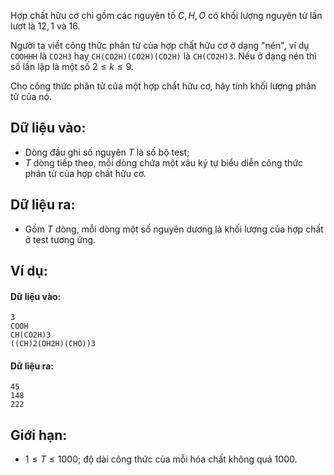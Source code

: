 Hợp chất hữu cơ chỉ gồm các nguyên tố $C, H, O$ có khối lượng nguyên tử lần lượt là $12, 1$ và $16$.

Người ta viết công thức phân tử của hợp chất hữu cơ ở dạng "nén", ví dụ `COOHHH` là `CO2H3` hay `CH(CO2H)(CO2H)(CO2H)` là `CH(CO2H)3`. Nếu ở dạng nén thì số lần lặp là một số $2 ≤ k ≤ 9$.

Cho công thức phân tử của một hợp chất hữu cơ, hãy tính khối lượng phân tử của nó.

## Dữ liệu vào:
- Dòng đầu ghi số nguyên $T$ là số bộ test;
- $T$ dòng tiếp theo, mỗi dòng chứa một xâu ký tự biểu diễn công thức phân tử của hợp chất hữu cơ.

## Dữ liệu ra:
- Gồm $T$ dòng, mỗi dòng một số nguyên dương là khối lượng của hợp chất ở test tương ứng.

## Ví dụ:
#### Dữ liệu vào:
```
3
COOH
CH(CO2H)3
((CH)2(OH2H)(CHO))3
```

#### Dữ liệu ra:
```
45
148
222
```

## Giới hạn:
- $1 ≤ T ≤ 1000$; độ dài công thức của mỗi hóa chất không quá $1000$.